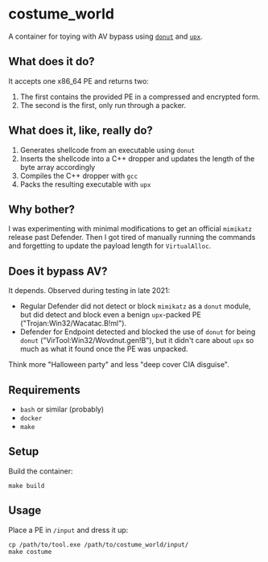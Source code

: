 # costume_world

A container for toying with AV bypass using [`donut`](https://github.com/thewover/donut) and [`upx`](https://github.com/upx/upx).

## What does it do?

It accepts one x86\_64 PE and returns two:

1. The first contains the provided PE in a compressed and encrypted form.
1. The second is the first, only run through a packer.

## What does it, like, really do?

1. Generates shellcode from an executable using `donut`
1. Inserts the shellcode into a C++ dropper and updates the length of the byte array accordingly
1. Compiles the C++ dropper with `gcc`
1. Packs the resulting executable with `upx`

## Why bother?

I was experimenting with minimal modifications to get an official `mimikatz` release past Defender. Then I got tired of manually running the commands and forgetting to update the payload length for `VirtualAlloc`.

## Does it bypass AV?

It depends. Observed during testing in late 2021:

- Regular Defender did not detect or block `mimikatz` as a `donut` module, but did detect and block even a benign `upx`-packed PE ("Trojan:Win32/Wacatac.B!ml").
- Defender for Endpoint detected and blocked the use of `donut` for being `donut` ("VirTool:Win32/Wovdnut.gen!B"), but it didn't care about `upx` so much as what it found once the PE was unpacked.

Think more "Halloween party" and less "deep cover CIA disguise".

## Requirements

- `bash` or similar (probably)
- `docker`
- `make`

## Setup

Build the container:

```
make build
```

## Usage

Place a PE in `/input` and dress it up:

```
cp /path/to/tool.exe /path/to/costume_world/input/
make costume
```
